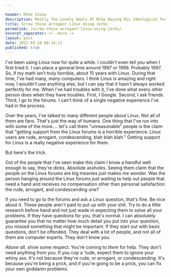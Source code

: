 ```yaml
---

header: Mike Stone
description: Mostly The Lonely Howls Of Mike Baying His Ideological Purity At The Moon
title: Screw those Arrogant Linux Using Jerks
permalink: /screw-those-arrogant-linux-using-jerks/
excerpt_separator: <!--more-->
layout: post
date: 2012-03-28 08:14:11
published: true
---
```



I've been using Linux now for quite a while. I couldn't even tell you when I first tried it. I can place a general time around 1997 or 1998. Probably 1997. So, if my math isn't truly horrible, about 15 years with Linux. During that time, I've had many, _many_ computers. I think Linux is amazing and right now, I wouldn't use anything else, but I can say that it hasn't always worked perfectly for me. When I've had troubles with it, I've done what every other person does when they have troubles. First, I Google. Second, I ask friends. Third, I go to the forums. I can't think of a single negative experience I've had in the process.

<!--more-->

Over the years, I've talked to many different people about Linux. Not all of them are fans. That's just the way of humans. One thing that I've run into with some of the more.... let's call them "unreasonable" people is the claim that "getting support from the Linux forums is a horrible experience. Linux users are rude, arrogant, condescending, blah blah blah." Getting support for Linux is a really negative experience for them.

But here's the trick.

Out of the people that I've seen make this claim I know a handful well enough to say, they're dicks. Absolute assholes. Seeing them claim that the people on the Linux forums are big meanies just makes me wonder. Was the person hanging around the Linux forums just waiting to help out people that need a hand and receives no compensation other than personal satisfaction the rude, arrogant, and condescending one?

If you need to go to the forums and ask a Linux question, that's fine. Be nice about it. These people aren't paid to put up with your shit. Try to do a little research before hand and not just wade in expecting them to solve all your problems. If they have questions for you, that's normal. I can absolutely guarantee you that no matter how much detail you put into your question, you missed something that might be important. If they start out with basic questions, don't be offended. They deal with a lot of people, and not all of them are computer experts. They don't know you.

_Above all_, show some respect. You're coming to _them_ for help. They don't need anything from you. If you cop a 'tude, expect them to ignore your whiny ass. It's not because they're rude, or arrogant, or condescending. It's because you're being a prick, and if you're going to be a prick, you can fix your own goddamn problems.
